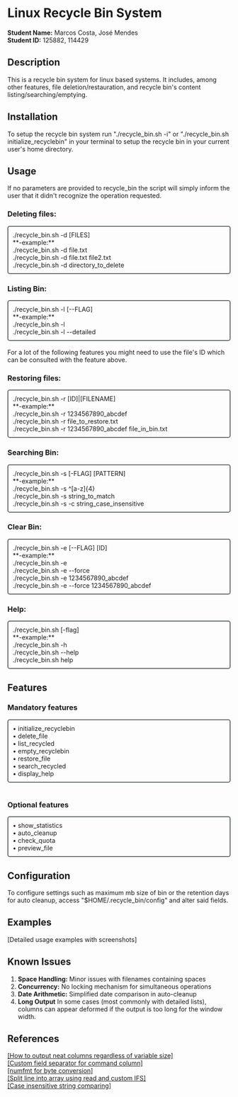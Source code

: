 # Linux Recycle Bin System

**Student Name:** Marcos Costa, José Mendes  
**Student ID:** 125882, 114429 

## Description
This is a recycle bin system for linux based systems. It includes, among other features, file deletion/restauration, and recycle bin's content listing/searching/emptying.
## Installation
To setup the recycle bin system run "./recycle_bin.sh -i" or "./recycle_bin.sh initialize_recyclebin" in your terminal to setup the recycle bin in your current user's home directory.
## Usage
If no parameters are provided to recycle_bin the script will simply inform the user that it didn't recognize the operation requested.<br>

### Deleting files:
<div style="border: 2px solid #5e685fff; padding: 10px; border-radius: 5px;">
./recycle_bin.sh -d [FILES]
<br>**-example:**<br>./recycle_bin.sh -d file.txt<br>./recycle_bin.sh -d file.txt file2.txt<br>./recycle_bin.sh -d directory_to_delete<br>
</div>

### Listing Bin:
<div style="border: 2px solid #5e685fff; padding: 10px; border-radius: 5px;">
./recycle_bin.sh -l [--FLAG]<br>
**-example:**<br>./recycle_bin.sh -l<br>./recycle_bin.sh -l --detailed<br>
</div>
<br>For a lot of the following features you might need to use the file's ID which can be consulted with the feature above.<br>

### Restoring files:
<div style="border: 2px solid #5e685fff; padding: 10px; border-radius: 5px;">
./recycle_bin.sh -r [ID]|[FILENAME]<br>
**-example:**<br>./recycle_bin.sh -r 1234567890_abcdef<br>./recycle_bin.sh -r file_to_restore.txt<br>./recycle_bin.sh -r 1234567890_abcdef file_in_bin.txt<br>
</div>

### Searching Bin:
<div style="border: 2px solid #5e685fff; padding: 10px; border-radius: 5px;">
./recycle_bin.sh -s [-FLAG] [PATTERN]<br>
**-example:**<br>./recycle_bin.sh -s ^[a-z]{4}<br>./recycle_bin.sh -s string_to_match<br>./recycle_bin.sh -s -c string_case_insensitive<br>
</div>

### Clear Bin:
<div style="border: 2px solid #5e685fff; padding: 10px; border-radius: 5px;">
./recycle_bin.sh -e [--FLAG] [ID]<br>
**-example:**<br>./recycle_bin.sh -e<br>./recycle_bin.sh -e --force<br>./recycle_bin.sh -e 1234567890_abcdef<br>./recycle_bin.sh -e --force 1234567890_abcdef<br>
</div>

### Help:
<div style="border: 2px solid #5e685fff; padding: 10px; border-radius: 5px;">
./recycle_bin.sh [-flag]<br>
**-example:**<br>./recycle_bin.sh -h<br>./recycle_bin.sh --help<br>./recycle_bin.sh help
</div>

## Features
### Mandatory features
<div style="border: 2px solid #5e685fff; padding: 10px; border-radius: 5px;">
    • initialize_recyclebin<br>
    • delete_file<br>
    • list_recycled<br>
    • empty_recyclebin<br>
    • restore_file<br>
    • search_recycled<br> 
    • display_help
</div>
<br>

### Optional features
<div style="border: 2px solid #5e685fff; padding: 10px; border-radius: 5px;">
    • show_statistics<br>
    • auto_cleanup<br>
    • check_quota<br>
    • preview_file
</div>

## Configuration
To configure settings such as maximum mb size of bin or the retention days for auto cleanup, access "$HOME/.recycle_bin/config" and alter said fields.
## Examples
[Detailed usage examples with screenshots]
## Known Issues
1. **Space Handling:** Minor issues with filenames containing spaces
2. **Concurrency:** No locking mechanism for simultaneous operations
3. **Date Arithmetic:** Simplified date comparison in auto-cleanup
4. **Long Output** In some cases (most commonly with detailed lists), columns can appear deformed if the output is too long for the window width.
## References
[\[How to output neat columns regardless of variable size\]](https://stackoverflow.com/questions/6462894/how-can-i-format-the-output-of-a-bash-command-in-neat-columns) <br>
[\[Custom field separator for command column\]](https://stackoverflow.com/questions/14218470/specific-a-delimiter-to-separate-data-into-columns) <br>
[\[numfmt for byte conversion\]](https://askubuntu.com/questions/1463041/convert-byte-value-to-mb-in-bash-script)<br>
[\[Split line into array using read and custom IFS\]](https://stackoverflow.com/questions/10586153/how-to-split-a-string-into-an-array-in-bash)<br>
[\[Case insensitive string comparing\]](https://stackoverflow.com/questions/1728683/case-insensitive-comparison-of-strings-in-shell-script)
